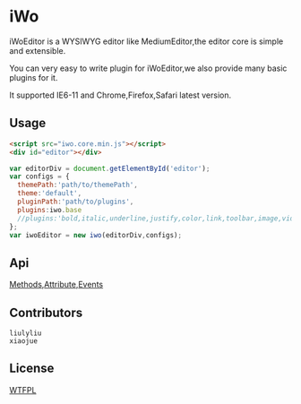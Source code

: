 iWo
===

iWoEditor is a WYSIWYG editor like MediumEditor,the editor core is simple and extensible.

You can very easy to write plugin for iWoEditor,we also provide many basic plugins for it.

It supported IE6-11 and Chrome,Firefox,Safari latest version.

## Usage

```html
<script src="iwo.core.min.js"></script>
<div id="editor"></div>
```

```javascript
var editorDiv = document.getElementById('editor');
var configs = {
  themePath:'path/to/themePath',
  theme:'default',
  pluginPath:'path/to/plugins',
  plugins:iwo.base
  //plugins:'bold,italic,underline,justify,color,link,toolbar,image,video,music,http://my.domain/path/to/someplugin.js'
};
var iwoEditor = new iwo(editorDiv,configs);
```

## Api

[Methods](docs/methods.md),[Attribute](docs/attribues.md),[Events](docs/events.md)

## Contributors

```
liulyliu
xiaojue
```

## License

[WTFPL](LICENSE.md)
